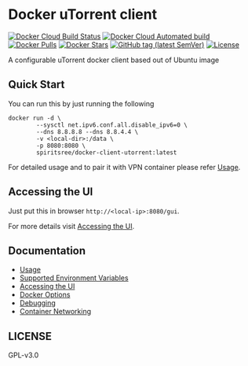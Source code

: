 # Docker uTorrent client

[![Docker Cloud Build Status](https://img.shields.io/docker/cloud/build/spiritsree/docker-client-utorrent)](https://hub.docker.com/r/spiritsree/docker-client-utorrent)
[![Docker Cloud Automated build](https://img.shields.io/docker/cloud/automated/spiritsree/docker-client-utorrent)](https://hub.docker.com/r/spiritsree/docker-client-utorrent)
[![Docker Pulls](https://img.shields.io/docker/pulls/spiritsree/docker-client-utorrent)](https://hub.docker.com/r/spiritsree/docker-client-utorrent/tags)
[![Docker Stars](https://img.shields.io/docker/stars/spiritsree/docker-client-utorrent)](https://hub.docker.com/r/spiritsree/docker-client-utorrent)
[![GitHub tag (latest SemVer)](https://img.shields.io/github/v/tag/spiritsree/docker-client-utorrent?sort=semver)](https://hub.docker.com/r/spiritsree/docker-client-utorrent)
[![License](https://img.shields.io/github/license/spiritsree/docker-client-utorrent)](https://github.com/spiritsree/docker-client-utorrent/blob/master/LICENSE.md)

A configurable uTorrent docker client based out of Ubuntu image


## Quick Start

You can run this by just running the following

```
docker run -d \
        --sysctl net.ipv6.conf.all.disable_ipv6=0 \
        --dns 8.8.8.8 --dns 8.8.4.4 \
        -v <local-dir>:/data \
        -p 8080:8080 \
        spiritsree/docker-client-utorrent:latest
```

For detailed usage and to pair it with VPN container please refer [Usage](./docs/usage.md).

## Accessing the UI

Just put this in browser `http://<local-ip>:8080/gui`.

For more details visit [Accessing the UI](./docs/web-ui.md).

## Documentation

* [Usage](./docs/usage.md)
* [Supported Environment Variables](./docs/env.md)
* [Accessing the UI](./doc/web-ui.md)
* [Docker Options](https://github.com/spiritsree/docker-torrent-client/blob/master/doc/docker.md)
* [Debugging](https://github.com/spiritsree/docker-torrent-client/blob/master/doc/debug.md)
* [Container Networking](https://github.com/spiritsree/docker-torrent-client/blob/master/doc/networking.md)

## LICENSE

GPL-v3.0

